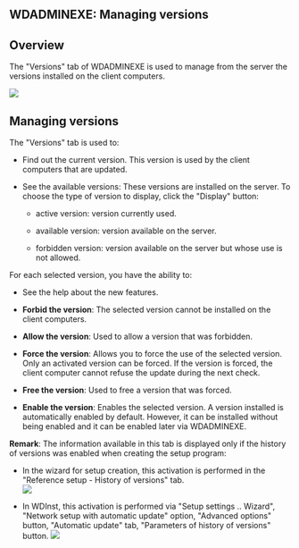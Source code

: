 
## WDADMINEXE: Managing versions
			

<a name="NOTE1"></a>
<a name="NOTE1_1"></a>


## Overview
<a name="overview_ELTTEXTE000088"></a>
The "Versions" tab of WDADMINEXE is used to manage from the server the versions installed on the client computers. 


![](https://doc.pcsoft.fr/en-US/images/image.awp?langid=3&name=WDAdminExe%20-%20HC%20N%B0004.gif&type=thumb)


<a name="NOTE2"></a>
<a name="NOTE2_1"></a>


## Managing versions
<a name="managing_versions_ELTTEXTE000112"></a>
The "Versions" tab is used to: 

- Find out the current version. This version is used by the client computers that are updated. 

- See the available versions: These versions are installed on the server. To choose the type of version to display, click the "Display" button: 

	- active version: version currently used. 

	- available version: version available on the server. 

	- forbidden version: version available on the server but whose use is not allowed. 







For each selected version, you have the ability to: 

- See the help about the new features. 

- **Forbid the version**: The selected version cannot be installed on the client computers. 

- **Allow the version**: Used to allow a version that was forbidden. 

- **Force the version**: Allows you to force the use of the selected version. Only an activated version can be forced. If the version is forced, the client computer cannot refuse the update during the next check. 

- **Free the version**: Used to free a version that was forced. 

- **Enable the version**: Enables the selected version. A version installed is automatically enabled by default. However, it can be installed without being enabled and it can be enabled later via WDADMINEXE. 




**Remark**: The information available in this tab is displayed only if the history of versions was enabled when creating the setup program: 

- In the wizard for setup creation, this activation is performed in the "Reference setup - History of versions" tab.  
![](https://doc.pcsoft.fr/en-US/images/image.awp?langid=3&name=Info_sur_les_versions%20-%20HC%20N%B0001.gif&type=thumb)


- In WDInst, this activation is performed via "Setup settings .. Wizard", "Network setup with automatic update" option, "Advanced options" button, "Automatic update" tab, "Parameters of history of versions" button. 
![](https://doc.pcsoft.fr/en-US/images/image.awp?langid=3&name=Info_sur_les_versions%20-%20HC%20N%B0003.gif)






